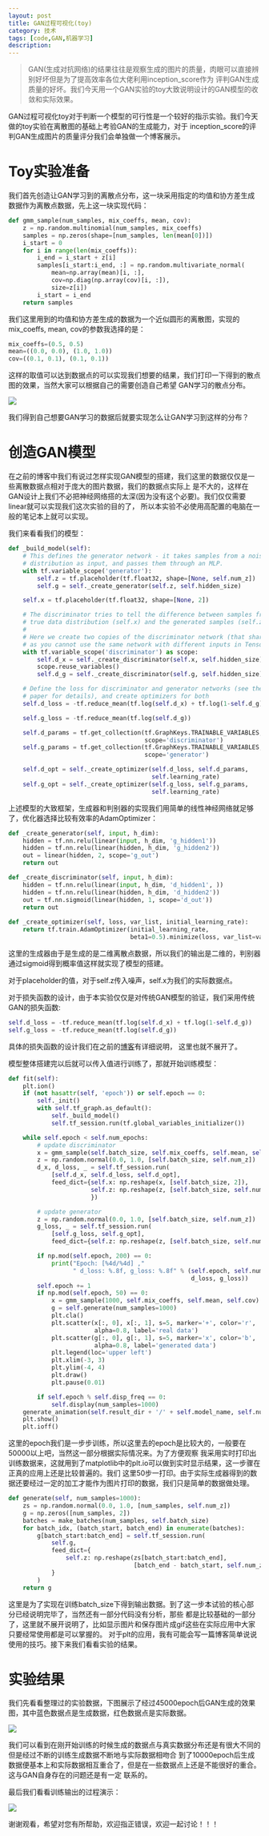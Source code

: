 ```yaml
---
layout: post
title: GAN过程可视化(toy)
category: 技术
tags: [code,GAN,机器学习]
description: 
---
```


> GAN(生成对抗网络)的结果往往是观察生成的图片的质量，肉眼可以直接辨别好坏但是为了提高效率各位大佬利用inception_score作为
评判GAN生成质量的好坏。我们今天用一个GAN实验的toy大致说明设计的GAN模型的收敛和实际效果。

GAN过程可视化toy对于判断一个模型的可行性是一个较好的指示实验。我们今天做的toy实验在离散图的基础上考验GAN的生成能力，对于
inception_score的评判GAN生成图片的质量评分我们会单独做一个博客展示。

# Toy实验准备 #

我们首先创造让GAN学习到的离散点分布，这一块采用指定的均值和协方差生成数据作为离散点数据，先上这一块实现代码：

```python
def gmm_sample(num_samples, mix_coeffs, mean, cov):
    z = np.random.multinomial(num_samples, mix_coeffs)
    samples = np.zeros(shape=[num_samples, len(mean[0])])
    i_start = 0
    for i in range(len(mix_coeffs)):
        i_end = i_start + z[i]
        samples[i_start:i_end, :] = np.random.multivariate_normal(
            mean=np.array(mean)[i, :],
            cov=np.diag(np.array(cov)[i, :]),
            size=z[i])
        i_start = i_end
    return samples
```

我们这里用到的均值和协方差生成的数据为一个近似圆形的离散图，实现的mix_coeffs, mean, cov的参数我选择的是：

```python
mix_coeffs=(0.5, 0.5)
mean=((0.0, 0.0), (1.0, 1.0))
cov=((0.1, 0.1), (0.1, 0.1))
```
这样的取值可以达到数据点的可以实现我们想要的结果，我们打印一下得到的散点图的效果，当然大家可以根据自己的需要创造自己希望
GAN学习的散点分布。

![](/assets/img/GAN_toy/normal.png)

我们得到自己想要GAN学习的数据后就要实现怎么让GAN学习到这样的分布？

# 创造GAN模型 #

在之前的博客中我们有说过怎样实现GAN模型的搭建，我们这里的数据仅仅是一些离散数据点相对于庞大的图片数据，我们的数据点实际上
是不大的，这样在GAN设计上我们不必把神经网络搭的太深(因为没有这个必要)。我们仅仅需要linear就可以实现我们这次实验的目的了，
所以本实验不必使用高配置的电脑在一般的笔记本上就可以实现。

我们来看看我们的模型：

```python
def _build_model(self):
    # This defines the generator network - it takes samples from a noise
    # distribution as input, and passes them through an MLP.
    with tf.variable_scope('generator'):
        self.z = tf.placeholder(tf.float32, shape=[None, self.num_z])
        self.g = self._create_generator(self.z, self.hidden_size)

    self.x = tf.placeholder(tf.float32, shape=[None, 2])

    # The discriminator tries to tell the difference between samples from the
    # true data distribution (self.x) and the generated samples (self.z).
    #
    # Here we create two copies of the discriminator network (that share parameters),
    # as you cannot use the same network with different inputs in TensorFlow.
    with tf.variable_scope('discriminator') as scope:
        self.d_x = self._create_discriminator(self.x, self.hidden_size)
        scope.reuse_variables()
        self.d_g = self._create_discriminator(self.g, self.hidden_size)

    # Define the loss for discriminator and generator networks (see the original
    # paper for details), and create optimizers for both
    self.d_loss = -tf.reduce_mean(tf.log(self.d_x) + tf.log(1-self.d_g))

    self.g_loss = -tf.reduce_mean(tf.log(self.d_g))

    self.d_params = tf.get_collection(tf.GraphKeys.TRAINABLE_VARIABLES,
                                      scope='discriminator')
    self.g_params = tf.get_collection(tf.GraphKeys.TRAINABLE_VARIABLES, 
                                      scope='generator')

    self.d_opt = self._create_optimizer(self.d_loss, self.d_params,
                                        self.learning_rate)
    self.g_opt = self._create_optimizer(self.g_loss, self.g_params,
                                        self.learning_rate)
```
上述模型的大致框架，生成器和判别器的实现我们用简单的线性神经网络就足够了，优化器选择比较有效率的AdamOptimizer：
```python
def _create_generator(self, input, h_dim):
    hidden = tf.nn.relu(linear(input, h_dim, 'g_hidden1'))
    hidden = tf.nn.relu(linear(hidden, h_dim, 'g_hidden2'))
    out = linear(hidden, 2, scope='g_out')
    return out

def _create_discriminator(self, input, h_dim):
    hidden = tf.nn.relu(linear(input, h_dim, 'd_hidden1', ))
    hidden = tf.nn.relu(linear(hidden, h_dim, 'd_hidden2'))
    out = tf.nn.sigmoid(linear(hidden, 1, scope='d_out'))
    return out
   
def _create_optimizer(self, loss, var_list, initial_learning_rate):
    return tf.train.AdamOptimizer(initial_learning_rate,
                                  beta1=0.5).minimize(loss, var_list=var_list)   
```
这里的生成器由于是生成的是二维离散点数据，所以我们的输出是二维的，判别器通过sigmoid得到概率值这样就实现了模型的搭建。

对于placeholder的值，对于self.z传入噪声，self.x为我们的实际数据点。

对于损失函数的设计，由于本实验仅仅是对传统GAN模型的验证，我们采用传统GAN的损失函数:
```python
self.d_loss = -tf.reduce_mean(tf.log(self.d_x) + tf.log(1-self.d_g))
self.g_loss = -tf.reduce_mean(tf.log(self.d_g))
```
具体的损失函数的设计我们在之前的[博客](https://twistedw.github.io/2018/01/29/GAN-equation-introduce.html)有详细说明，
这里也就不展开了。

模型整体搭建完以后就可以传入值进行训练了，那就开始训练模型：

```python
def fit(self):
    plt.ion()
    if (not hasattr(self, 'epoch')) or self.epoch == 0:
        self._init()
        with self.tf_graph.as_default():
            self._build_model()
            self.tf_session.run(tf.global_variables_initializer())

    while self.epoch < self.num_epochs:
        # update discriminator
        x = gmm_sample(self.batch_size, self.mix_coeffs, self.mean, self.cov)
        z = np.random.normal(0.0, 1.0, [self.batch_size, self.num_z])
        d_x, d_loss, _ = self.tf_session.run(
            [self.d_x, self.d_loss, self.d_opt],
            feed_dict={self.x: np.reshape(x, [self.batch_size, 2]),
                       self.z: np.reshape(z, [self.batch_size, self.num_z]),
                       })

        # update generator
        z = np.random.normal(0.0, 1.0, [self.batch_size, self.num_z])
        g_loss, _ = self.tf_session.run(
            [self.g_loss, self.g_opt],
            feed_dict={self.z: np.reshape(z, [self.batch_size, self.num_z])})

        if np.mod(self.epoch, 200) == 0:
            print("Epoch: [%4d/%4d] ,"
                  " d_loss: %.8f, g_loss: %.8f" % (self.epoch, self.num_epochs,
                                                   d_loss, g_loss))
        self.epoch += 1
        if np.mod(self.epoch, 50) == 0:
            x = gmm_sample(1000, self.mix_coeffs, self.mean, self.cov)
            g = self.generate(num_samples=1000)
            plt.cla()
            plt.scatter(x[:, 0], x[:, 1], s=5, marker='+', color='r', 
                        alpha=0.8, label='real data')
            plt.scatter(g[:, 0], g[:, 1], s=5, marker='x', color='b', 
                        alpha=0.8, label='generated data')
            plt.legend(loc='upper left')
            plt.xlim(-3, 3)
            plt.ylim(-4, 4)
            plt.draw()
            plt.pause(0.01)

        if self.epoch % self.disp_freq == 0:
            self.display(num_samples=1000)
    generate_animation(self.result_dir + '/' + self.model_name, self.num_epochs//1000)
    plt.show()
    plt.ioff()
```
这里的epoch我们是一步步训练，所以这里去的epoch是比较大的，一般要在50000以上吧，当然这一部分根据实际情况来。为了方便观察
我采用实时打印出训练数据来，这就用到了matplotlib中的plt.io可以做到实时显示结果，这一步骤在正真的应用上还是比较普遍的。我们
这里50步一打印。由于实际生成器得到的数据还要经过一定的加工才能作为图片打印的数据，我们只是简单的数据做处理。

```python
def generate(self, num_samples=1000):
    zs = np.random.normal(0.0, 1.0, [num_samples, self.num_z])
    g = np.zeros([num_samples, 2])
    batches = make_batches(num_samples, self.batch_size)
    for batch_idx, (batch_start, batch_end) in enumerate(batches):
        g[batch_start:batch_end] = self.tf_session.run(
            self.g,
            feed_dict={
                self.z: np.reshape(zs[batch_start:batch_end],
                                   [batch_end - batch_start, self.num_z])
            }
        )
    return g
```
这里是为了实现在训练batch_size下得到输出数据。到了这一步本试验的核心部分已经说明完毕了，当然还有一部分代码没有分析，那些
都是比较基础的一部分了，这里就不展开说明了，比如显示图片和保存图片成gif这些在实际应用中大家只要经常使用都是可以掌握的。
对于plt的应用，我有可能会写一篇博客简单说说使用的技巧。接下来我们看看实验的结果。

# 实验结果 #

我们先看看整理过的实验数据，下图展示了经过45000epoch后GAN生成的效果图，其中蓝色数据点是生成数据，红色数据点是实际数据。

![](/assets/img/GAN_toy/all.png)

我们可以看到在刚开始训练的时候生成的数据点与真实数据分布还是有很大不同的但是经过不断的训练生成数据不断地与实际数据相吻合
到了10000epoch后生成数据便基本上和实际数据相互重合了，但是在一些数据点上还是不能很好的重合。这与GAN自身存在的问题还是有一定
联系的。

最后我们看看训练输出的过程演示：

![](/assets/img/GAN_toy/_generate_animation.gif)

谢谢观看，希望对您有所帮助，欢迎指正错误，欢迎一起讨论！！！




